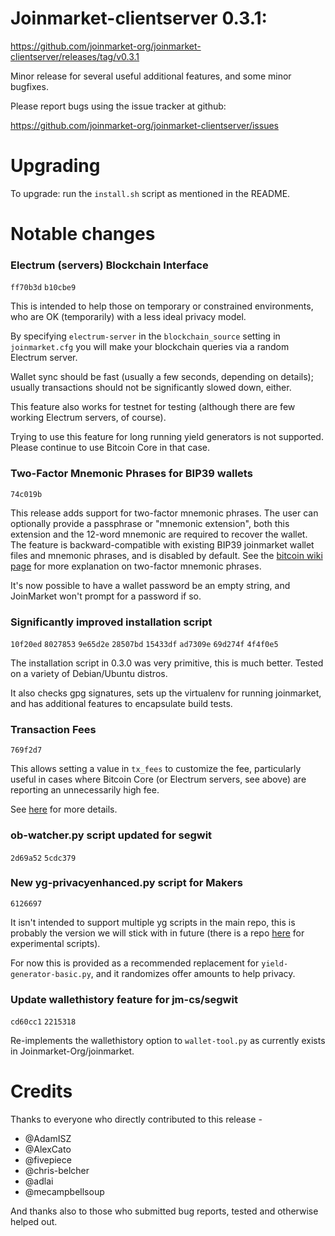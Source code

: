 Joinmarket-clientserver 0.3.1:
=================

<https://github.com/joinmarket-org/joinmarket-clientserver/releases/tag/v0.3.1>

Minor release for several useful additional features, and some minor bugfixes.

Please report bugs using the issue tracker at github:

<https://github.com/joinmarket-org/joinmarket-clientserver/issues>

Upgrading 
=========

To upgrade: run the `install.sh` script as mentioned in the README.


Notable changes
===============

### Electrum (servers) Blockchain Interface

`ff70b3d` `b10cbe9`

This is intended to help those on temporary or constrained environments, who are OK (temporarily) with a less ideal privacy model.

By specifying `electrum-server` in the `blockchain_source` setting in `joinmarket.cfg` you will make your blockchain queries via a random Electrum server.

Wallet sync should be fast (usually a few seconds, depending on details); usually transactions should not be significantly slowed down, either.

This feature also works for testnet for testing (although there are few working Electrum servers, of course).

Trying to use this feature for long running yield generators is not supported. Please continue to use Bitcoin Core in that case.

### Two-Factor Mnemonic Phrases for BIP39 wallets

`74c019b`

This release adds support for two-factor mnemonic phrases. The user can optionally provide a passphrase or "mnemonic extension", both this extension and the 12-word mnemonic are required to recover the wallet. The feature is backward-compatible with existing BIP39 joinmarket wallet files and mnemonic phrases, and is disabled by default. See the [bitcoin wiki page](https://en.bitcoin.it/wiki/Mnemonic_phrase#Two-Factor_Mnemonic_Phrases) for more explanation on two-factor mnemonic phrases.

It's now possible to have a wallet password be an empty string, and JoinMarket won't prompt for a password if so.

### Significantly improved installation script

`10f20ed` `8027853` `9e65d2e` `28507bd` `15433df` `ad7309e` `69d274f` `4f4f0e5` 

The installation script in 0.3.0 was very primitive, this is much better. Tested on a variety of Debian/Ubuntu distros.

It also checks gpg signatures, sets up the virtualenv for running joinmarket, and has additional features to encapsulate build tests.

### Transaction Fees

`769f2d7`

This allows setting a value in `tx_fees` to customize the fee,
particularly useful in cases where Bitcoin Core (or Electrum servers, see above) are reporting an unnecessarily high fee.

See [here](https://www.reddit.com/r/joinmarket/comments/6x5m41/advice_on_fees/) for more details.

### ob-watcher.py script updated for segwit

`2d69a52` `5cdc379`

### New yg-privacyenhanced.py script for Makers

`6126697`

It isn't intended to support multiple yg scripts in the main repo, this is probably the version we will stick
with in future (there is a repo [here](https://github.com/Joinmarket-Org/custom-scripts) for experimental scripts).

For now this is provided as a recommended replacement for `yield-generator-basic.py`, and it randomizes offer amounts to help privacy.

### Update wallethistory feature for jm-cs/segwit

`cd60cc1` `2215318`

Re-implements the wallethistory option to `wallet-tool.py` as currently exists in Joinmarket-Org/joinmarket.

Credits
=======

Thanks to everyone who directly contributed to this release -

- @AdamISZ
- @AlexCato
- @fivepiece
- @chris-belcher
- @adlai
- @mecampbellsoup

And thanks also to those who submitted bug reports, tested and otherwise helped out.

